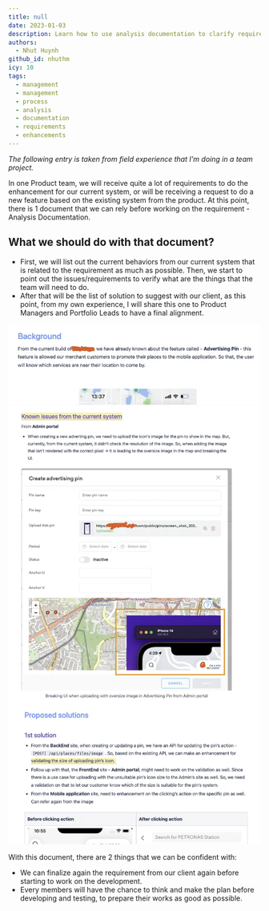 ```yaml
---
title: null
date: 2023-01-03
description: Learn how to use analysis documentation to clarify requirements, identify issues, and align solutions with clients for smoother product development and better team planning.
authors:
  - Nhut Huynh
github_id: nhuthm
icy: 10
tags:
  - management
  - management
  - process
  - analysis
  - documentation
  - requirements
  - enhancements
---
```


_The following entry is taken from field experience that I'm doing in a team project._

In one Product team, we will receive quite a lot of requirements to do the enhancement for our current system, or will be receiving a request to do a new feature based on the existing system from the product. At this point, there is 1 document that we can rely before working on the requirement - Analysis Documentation.

## What we should do with that document?

- First, we will list out the current behaviors from our current system that is related to the requirement as much as possible. Then, we start to point out the issues/requirements to verify what are the things that the team will need to do.
- After that will be the list of solution to suggest with our client, as this point, from my own experience, I will share this one to Product Managers and Portfolio Leads to have a final alignment.

![](assets/analysis-document_analysis-doc-sample-first.webp)
![](assets/analysis-document_analysis-doc-sample-second.webp)
![](assets/analysis-document_analysis-doc-sample-third.webp)

With this document, there are 2 things that we can be confident with:

- We can finalize again the requirement from our client again before starting to work on the development.
- Every members will have the chance to think and make the plan before developing and testing, to prepare their works as good as possible.
